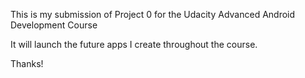 This is my submission of Project 0 for the Udacity Advanced Android Development Course

It will launch the future apps I create throughout the course.  

Thanks!

